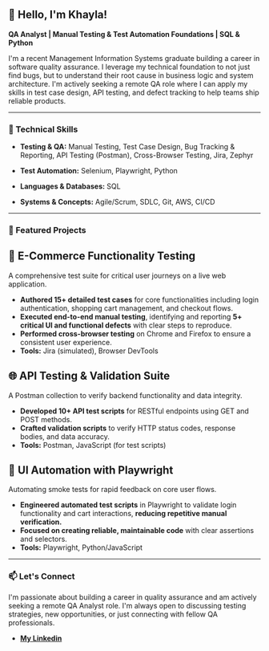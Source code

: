 ## 👋 Hello, I'm **Khayla**!  



**QA Analyst | Manual Testing & Test Automation Foundations | SQL & Python**

I'm a recent Management Information Systems graduate building a career in software quality assurance. I leverage my technical foundation to not just find bugs, but to understand their root cause in business logic and system architecture. I'm actively seeking a remote QA role where I can apply my skills in test case design, API testing, and defect tracking to help teams ship reliable products.

---

### 🔧 Technical Skills

* **Testing & QA:** Manual Testing, Test Case Design, Bug Tracking & Reporting, API Testing (Postman), Cross-Browser Testing, Jira, Zephyr

* **Test Automation:** Selenium, Playwright, Python

* **Languages & Databases:** SQL

* **Systems & Concepts:** Agile/Scrum, SDLC, Git, AWS, CI/CD


---

### 🚀 Featured Projects

## 🛒 E-Commerce Functionality Testing
A comprehensive test suite for critical user journeys on a live web application.
*  **Authored 15+ detailed test cases** for core functionalities including login authentication, shopping cart management, and checkout flows.
* **Executed end-to-end manual testing**, identifying and reporting **5+ critical UI and functional defects** with clear steps to reproduce.
* **Performed cross-browser testing** on Chrome and Firefox to ensure a consistent user experience.
* **Tools:** Jira (simulated), Browser DevTools


## 🌐 API Testing & Validation Suite
A Postman collection to verify backend functionality and data integrity.
* **Developed 10+ API test scripts** for RESTful endpoints using GET and POST methods.
* **Crafted validation scripts** to verify HTTP status codes, response bodies, and data accuracy.
* **Tools:** Postman, JavaScript (for test scripts)


## 🤖 UI Automation with Playwright
Automating smoke tests for rapid feedback on core user flows.
* **Engineered automated test scripts** in Playwright to validate login functionality and cart interactions, **reducing repetitive manual verification.**
* **Focused on creating reliable, maintainable code** with clear assertions and selectors.
* **Tools:** Playwright, Python/JavaScript

---


### 📫 Let's Connect

I'm passionate about building a career in quality assurance and am actively seeking a remote QA Analyst role. I'm always open to discussing testing strategies, new opportunities, or just connecting with fellow QA professionals.


*   [**My Linkedin**](https://www.linkedin.com/in/khayla-canzater/)





